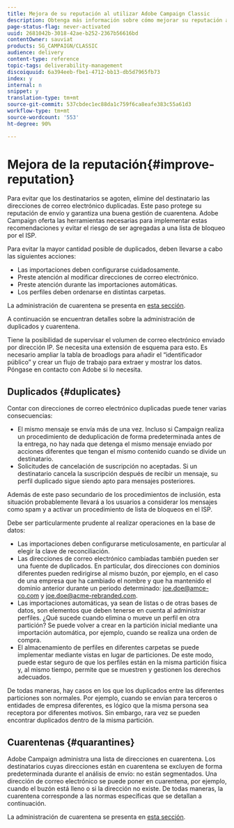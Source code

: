 ```yaml
---
title: Mejora de su reputación al utilizar Adobe Campaign Classic
description: Obtenga más información sobre cómo mejorar su reputación al utilizar Adobe Campaign Classic.
page-status-flag: never-activated
uuid: 2681042b-3018-42ae-b252-2367b56616bd
contentOwner: sauviat
products: SG_CAMPAIGN/CLASSIC
audience: delivery
content-type: reference
topic-tags: deliverability-management
discoiquuid: 6a394eeb-fbe1-4712-bb13-db5d7965fb73
index: y
internal: n
snippet: y
translation-type: tm+mt
source-git-commit: 537cbdec1ec88da1c759f6ca8eafe383c55a61d3
workflow-type: tm+mt
source-wordcount: '553'
ht-degree: 90%

---
```



# Mejora de la reputación{#improve-reputation}

Para evitar que los destinatarios se agoten, elimine del destinatario las direcciones de correo electrónico duplicadas. Este paso protege su reputación de envío y garantiza una buena gestión de cuarentena. Adobe Campaign oferta las herramientas necesarias para implementar estas recomendaciones y evitar el riesgo de ser agregadas a una lista de bloqueo por el ISP.

Para evitar la mayor cantidad posible de duplicados, deben llevarse a cabo las siguientes acciones:

* Las importaciones deben configurarse cuidadosamente.
* Preste atención al modificar direcciones de correo electrónico.
* Preste atención durante las importaciones automáticas.
* Los perfiles deben ordenarse en distintas carpetas.

La administración de cuarentena se presenta en [esta sección](../../delivery/using/understanding-quarantine-management.md).

A continuación se encuentran detalles sobre la administración de duplicados y cuarentena.

Tiene la posibilidad de supervisar el volumen de correo electrónico enviado por dirección IP. Se necesita una extensión de esquema para esto. Es necesario ampliar la tabla de broadlogs para añadir el “identificador público” y crear un flujo de trabajo para extraer y mostrar los datos. Póngase en contacto con Adobe si lo necesita.

## Duplicados {#duplicates}

Contar con direcciones de correo electrónico duplicadas puede tener varias consecuencias:

* El mismo mensaje se envía más de una vez. Incluso si Campaign realiza un procedimiento de deduplicación de forma predeterminada antes de la entrega, no hay nada que detenga el mismo mensaje enviado por acciones diferentes que tengan el mismo contenido cuando se divide un destinatario.
* Solicitudes de cancelación de suscripción no aceptadas. Si un destinatario cancela la suscripción después de recibir un mensaje, su perfil duplicado sigue siendo apto para mensajes posteriores.

Además de este paso secundario de los procedimientos de inclusión, esta situación probablemente llevará a los usuarios a considerar los mensajes como spam y a activar un procedimiento de lista de bloqueos en el ISP.

Debe ser particularmente prudente al realizar operaciones en la base de datos:

* Las importaciones deben configurarse meticulosamente, en particular al elegir la clave de reconciliación.
* Las direcciones de correo electrónico cambiadas también pueden ser una fuente de duplicados. En particular, dos direcciones con dominios diferentes pueden redirigirse al mismo buzón, por ejemplo, en el caso de una empresa que ha cambiado el nombre y que ha mantenido el dominio anterior durante un periodo determinado: joe.doe@amce-co.com y joe.doe@acme-rebranded.com.
* Las importaciones automáticas, ya sean de listas o de otras bases de datos, son elementos que deben tenerse en cuenta al administrar perfiles. ¿Qué sucede cuando elimina o mueve un perfil en otra partición? Se puede volver a crear en la partición inicial mediante una importación automática, por ejemplo, cuando se realiza una orden de compra.
* El almacenamiento de perfiles en diferentes carpetas se puede implementar mediante vistas en lugar de particiones. De este modo, puede estar seguro de que los perfiles están en la misma partición física y, al mismo tiempo, permite que se muestren y gestionen los derechos adecuados.

De todas maneras, hay casos en los que los duplicados entre las diferentes particiones son normales. Por ejemplo, cuando se envían para terceros o entidades de empresa diferentes, es lógico que la misma persona sea receptora por diferentes motivos. Sin embargo, rara vez se pueden encontrar duplicados dentro de la misma partición.

## Cuarentenas {#quarantines}

Adobe Campaign administra una lista de direcciones en cuarentena. Los destinatarios cuyas direcciones están en cuarentena se excluyen de forma predeterminada durante el análisis de envío: no están segmentados. Una dirección de correo electrónico se puede poner en cuarentena, por ejemplo, cuando el buzón está lleno o si la dirección no existe. De todas maneras, la cuarentena corresponde a las normas específicas que se detallan a continuación.

La administración de cuarentena se presenta en [esta sección](../../delivery/using/understanding-quarantine-management.md).